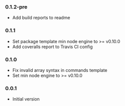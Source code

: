 ### 0.1.2-pre
* Add build reports to readme

### 0.1.1
* Set package template min node engine to >= v0.10.0
* Add coveralls report to Travis CI config

### 0.1.0
* Fix invalid array syntax in commands template
* Set min node engine to >= v0.10.0

### 0.0.1
* Initial version

